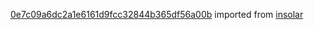 [0e7c09a6dc2a1e6161d9fcc32844b365df56a00b](https://github.com/insolar/insolar/commit/0e7c09a6dc2a1e6161d9fcc32844b365df56a00b) imported from [insolar](https://github.com/insolar/insolar)
